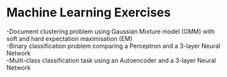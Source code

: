 # Machine Learning Exercises

-Document clustering problem using Gaussian Mixture model (GMM) with soft and hard expectation maximisation (EM) \
-Binary classification problem comparing a Perceptron and a 3-layer Neural Network \
-Multi-class classification task using an Autoencoder and a 3-layer Neural Network
